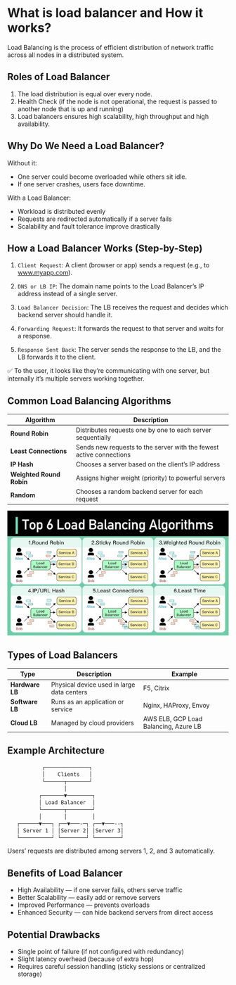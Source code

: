 # What is load balancer and How it works?

Load Balancing is the process of efficient distribution of network traffic across all nodes in a distributed system.

## Roles of Load Balancer
1. The load distribution is equal over every node.
2. Health Check (if the node is not operational, the request is passed to another node that is up and running)
3. Load balancers ensures high scalability, high throughput and high availability.

## Why Do We Need a Load Balancer?

Without it:

- One server could become overloaded while others sit idle.
- If one server crashes, users face downtime.

With a Load Balancer:

- Workload is distributed evenly
- Requests are redirected automatically if a server fails
- Scalability and fault tolerance improve drastically

## How a Load Balancer Works (Step-by-Step)

1. `Client Request`: A client (browser or app) sends a request (e.g., to www.myapp.com).

2. `DNS or LB IP`: The domain name points to the Load Balancer’s IP address instead of a single server.

3. `Load Balancer Decision`: The LB receives the request and decides which backend server should handle it.

4. `Forwarding Request`: It forwards the request to that server and waits for a response.

5. `Response Sent Back`: The server sends the response to the LB, and the LB forwards it to the client.

✅ To the user, it looks like they’re communicating with one server, but internally it’s multiple servers working together.

## Common Load Balancing Algorithms

| Algorithm                | Description                                                         |
| ------------------------ | ------------------------------------------------------------------- |
| **Round Robin**          | Distributes requests one by one to each server sequentially         |
| **Least Connections**    | Sends new requests to the server with the fewest active connections |
| **IP Hash**              | Chooses a server based on the client’s IP address                   |
| **Weighted Round Robin** | Assigns higher weight (priority) to powerful servers                |
| **Random**               | Chooses a random backend server for each request                    |

![alt text](image.png)

## Types of Load Balancers

| Type            | Description                                | Example                               |
| --------------- | ------------------------------------------ | ------------------------------------- |
| **Hardware LB** | Physical device used in large data centers | F5, Citrix                            |
| **Software LB** | Runs as an application or service          | Nginx, HAProxy, Envoy                 |
| **Cloud LB**    | Managed by cloud providers                 | AWS ELB, GCP Load Balancing, Azure LB |


## Example Architecture

```
           ┌──────────────┐
           │    Clients   │
           └──────┬───────┘
                  │
          ┌───────▼────────┐
          │ Load Balancer  │
          └───────┬────────┘
          │       │        │
   ┌──────▼───┐ ┌──▼───-─┐ ┌──▼───--┐
   │ Server 1 │ │Server 2│ │Server 3│
   └──────────┘ └────────┘ └────────┘
```

Users’ requests are distributed among servers 1, 2, and 3 automatically.

## Benefits of Load Balancer

- High Availability — if one server fails, others serve traffic
- Better Scalability — easily add or remove servers
- Improved Performance — prevents overloads
- Enhanced Security — can hide backend servers from direct access

## Potential Drawbacks

- Single point of failure (if not configured with redundancy)
- Slight latency overhead (because of extra hop)
- Requires careful session handling (sticky sessions or centralized storage)